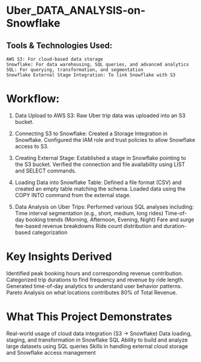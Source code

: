 # Uber_DATA_ANALYSIS-on-Snowflake

## Tools & Technologies Used:
    AWS S3: For cloud-based data storage
    Snowflake: For data warehousing, SQL queries, and advanced analytics
    SQL: For querying, transformation, and segmentation
    Snowflake External Stage Integration: To link Snowflake with S3


# Workflow:
1. Data Upload to AWS S3:
  Raw Uber trip data was uploaded into an S3 bucket.

2. Connecting S3 to Snowflake:
    Created a Storage Integration in Snowflake.
    Configured the IAM role and trust policies to allow Snowflake access to S3.

 3. Creating External Stage:
    Established a stage in Snowflake pointing to the S3 bucket.
    Verified the connection and file availability using LIST and SELECT commands.

4. Loading Data into Snowflake Table:
    Defined a file format (CSV) and created an empty table matching the schema.
    Loaded data using the COPY INTO command from the external stage.

5. Data Analysis on Uber Trips:
    Performed various SQL analyses including:
    Time interval segmentation (e.g., short, medium, long rides)
    Time-of-day booking trends (Morning, Afternoon, Evening, Night)
    Fare and surge fee-based revenue breakdowns
    Ride count distribution and duration-based categorization


# Key Insights Derived
  Identified peak booking hours and corresponding revenue contribution.
  Categorized trip durations to find frequency and revenue by ride length.
  Generated time-of-day analytics to understand user behavior patterns.
  Pareto Analysis on what locations contributes 80% of Total Revenue.


# What This Project Demonstrates
  Real-world usage of cloud data integration (S3 → Snowflake)
  Data loading, staging, and transformation in Snowflake SQL
  Ability to build and analyze large datasets using SQL queries
  Skills in handling external cloud storage and Snowflake access management

